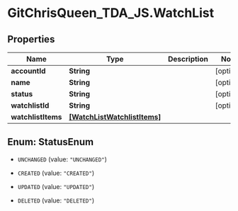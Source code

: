 # GitChrisQueen_TDA_JS.WatchList

## Properties
Name | Type | Description | Notes
------------ | ------------- | ------------- | -------------
**accountId** | **String** |  | [optional] 
**name** | **String** |  | [optional] 
**status** | **String** |  | [optional] 
**watchlistId** | **String** |  | [optional] 
**watchlistItems** | [**[WatchListWatchlistItems]**](WatchListWatchlistItems.md) |  | 


<a name="StatusEnum"></a>
## Enum: StatusEnum


* `UNCHANGED` (value: `"UNCHANGED"`)

* `CREATED` (value: `"CREATED"`)

* `UPDATED` (value: `"UPDATED"`)

* `DELETED` (value: `"DELETED"`)




